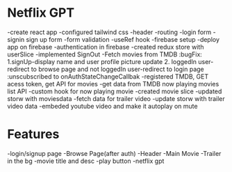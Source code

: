 # Netflix GPT

-create react app
-configured tailwind css
-header
-routing
-login form
-signin sign up form
-form validation
-useRef hook
-firebase setup
-deploy app on firebase
-authentication in firebase
-created redux store with userSlice
-implemented SignOut
-Fetch movies from TMDB
:bugFix:
1.signUp-display name and user profile picture update 2. loggedIn user-redirect to browse page and not loggedIn user-redirect to login page
:unscubscribed to onAuthStateChangeCallbak
-registered TMDB, GET acess token, get API for movies
-get data from TMDB now playing movies list API
-custom hook for now playing movie
-created movie slice
-updated storw with moviesdata
-fetch data for trailer video
-update storw with trailer video data
-embeded youtube video and make it autoplay on mute

# Features

-login/signup page
-Browse Page(after auth)
-Header
-Main Movie
-Trailer in the bg
-movie title and desc
-play button
-netflix gpt
